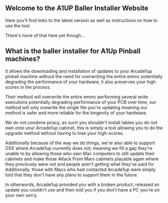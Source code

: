 ## Welcome to the A1UP Baller Installer Website

Here you'll find links to the latest version as well as instructions on how to use the tool.

There's none of that here yet though...


## What is the baller installer for A1Up Pinball machines?
It allows the downloading and installation of updates to your Arcade1up pinball machine without the need for overwriting the entire emmc potentially degrading the performance of your hardware, it also preserves your high scores in the process.

Their method will overwrite the entire emmc performing several write executions potentially degrading performance of your PCB over time, our method will only ovewrite the single file you're updating meaning our method is safer and more reliable for the longevity of your hardware.

We do not condone piracy, as such you shouldn't install tables you do not own onto your Arcade1up cabinet, this is simply a tool allowing you to do the upgrade method without having to lose your high-scores.

Additionally because of the way we do things, we're also able to support OSX where Arcade1up currently does not; meaning we fill a gap they're unable to by allowing those who own Mac computers to still update their cabinets and make those Attack From Mars cabinets playable again where they previously were not and people aren't getting what they've paid for. Additionally, those with Macs who had contacted Arcade1up were simply told that they don't have any plans to support them in the future.

In otherwords, Arcade1up provided you with a broken product; released an update you couldn't use and then told you if you don't have a PC you're on your own sorry.
